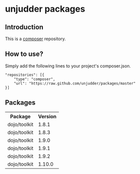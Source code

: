 unjudder packages
=================

Introduction
------------
This is a [composer](http://getcomposer.org "composer - package manager") repository.

How to use?
-----------
Simply add the following lines to your project's composer.json.

	"repositories": [{
    	"type": "composer",
    	"url": "https://raw.github.com/unjudder/packages/master"
    }]

Packages
--------
<table>
  <tr>
    <th>Package</th><th>Version</th>
  </tr>
  <tr>
    <td>dojo/toolkit</td><td>1.8.1</td>
  </tr>
  <tr>
    <td>dojo/toolkit</td><td>1.8.3</td>
  </tr>
  <tr>
    <td>dojo/toolkit</td><td>1.9.0</td>
  </tr>
  <tr>
    <td>dojo/toolkit</td><td>1.9.1</td>
  </tr>
  <tr>
    <td>dojo/toolkit</td><td>1.9.2</td>
  </tr>
  <tr>
    <td>dojo/toolkit</td><td>1.10.0</td>
  </tr>
</table>